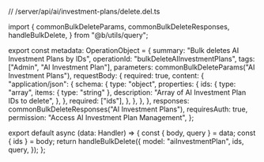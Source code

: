 // /server/api/ai/investment-plans/delete.del.ts

import {
  commonBulkDeleteParams,
  commonBulkDeleteResponses,
  handleBulkDelete,
} from "@b/utils/query";

export const metadata: OperationObject = {
  summary: "Bulk deletes AI Investment Plans by IDs",
  operationId: "bulkDeleteAIInvestmentPlans",
  tags: ["Admin", "AI Investment Plan"],
  parameters: commonBulkDeleteParams("AI Investment Plans"),
  requestBody: {
    required: true,
    content: {
      "application/json": {
        schema: {
          type: "object",
          properties: {
            ids: {
              type: "array",
              items: { type: "string" },
              description: "Array of AI Investment Plan IDs to delete",
            },
          },
          required: ["ids"],
        },
      },
    },
  },
  responses: commonBulkDeleteResponses("AI Investment Plans"),
  requiresAuth: true,
  permission: "Access AI Investment Plan Management",
};

export default async (data: Handler) => {
  const { body, query } = data;
  const { ids } = body;
  return handleBulkDelete({
    model: "aiInvestmentPlan",
    ids,
    query,
  });
};
